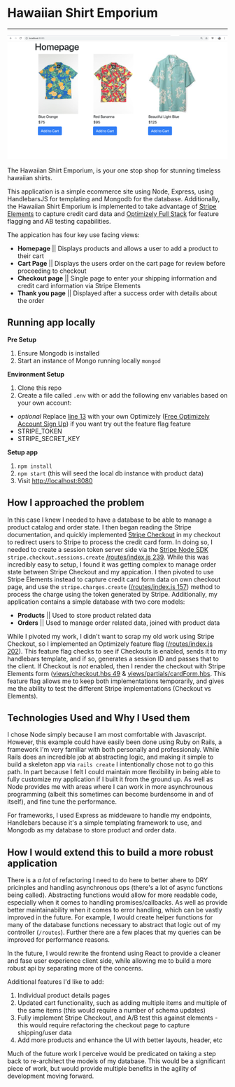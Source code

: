 # Hawaiian Shirt Emporium
---
![Homepage screenshot](/public/images/homepage-screenshot.png "Homepage Screenshot")

The Hawaiian Shirt Emporium, is your one stop shop for stunning timeless hawaiian shirts.

This application is a simple ecommerce site using Node, Express, using HandlebarsJS for templating and Mongodb for the database. Additionally, the Hawaiian Shirt Emporium is implemented to take advantage of  [Stripe Elements](https://stripe.com/payments/elements) to capture credit card data and [Optimizely Full Stack](https://docs.developers.optimizely.com/full-stack) for feature flagging and AB testing capabilities.

The appication has four key use facing views:
- **Homepage** || Displays products and allows a user to add a product to their cart
- **Cart Page** || Displays the users order on the cart page for review before proceeding to checkout
- **Checkout page** || Single page to enter your shipping information and credit card information via Stripe Elements
- **Thank you page** || Displayed after a success order with details about the order

## Running app locally

**Pre Setup**
1. Ensure Mongodb is installed
2. Start an instance of Mongo running locally `mongod`

**Environment Setup**
1. Clone this repo
2. Create a file called `.env` with or add the following env variables based on your own account:
 - _optional_ Replace [line 13](https://github.com/andreas-optimizely/stripe-example/blob/master/index.js#L13) with your own Optimizely ([Free Optimizely Account Sign Up](https://www.optimizely.com/rollouts/)) if you want try out the feature flag feature
 - STRIPE_TOKEN
 - STRIPE_SECRET_KEY

**Setup app**

1. `npm install`
2. `npm start` (this will seed the local db instance with product data)
3. Visit [http://localhost:8080](http://localhost:8080)

## How I approached the problem

In this case I knew I needed to have a database to be able to manage a product catalog and order state. I then began reading the Stripe documentation, and quickly implemented [Stripe Checkout](https://stripe.com/docs/payments/checkout) in my checkout to redirect users to Stripe to process the credit card form. In doing so, I needed to create a session token server side via the [Stripe Node SDK](https://github.com/stripe/stripe-node) `stripe.checkout.sessions.create` [/routes/index.js 239](https://github.com/andreas-optimizely/stripe-example/blob/master/views/checkout.hbs#L49). While this was incredibly easy to setup, I found it was getting complex to manage order state between Stripe Checkout and my appication. I then pivoted to use Stripe Elements instead to capture credit card form data on own checkout page, and use the `stripe.charges.create` ([/routes/index.js 157](https://github.com/andreas-optimizely/stripe-example/blob/master/routes/index.js#157)) method to process the charge using the token generated by Stripe.
Additionally, my application contains a simple database with two core models:
- **Products** || Used to store product related data
- **Orders** || Used to manage order related data, joined with product data

While I pivoted my work, I didn't want to scrap my old work using Stripe Checkout, so I implemented an Optimizely feature flag ([/routes/index.js 202](https://github.com/andreas-optimizely/stripe-example/blob/master/routes/index.js#L202)). This feature flag checks to see if Checkouts is enabled, sends it to my handlebars template, and if so, generates a session ID and passes that to the client. If Checkout is _not_ enabled, then I render the checkout with Stripe Elements form ([views/checkout.hbs 49](https://github.com/andreas-optimizely/stripe-example/blob/master/views/checkout.hbs#L49) & [views/partials/cardForm.hbs](https://github.com/andreas-optimizely/stripe-example/blob/master/views/partials/cardForm.hbs). This feature flag allows me to keep both implementations temporarily, and gives me the ability to test the different Stripe implementations (Checkout vs Elements).

## Technologies Used and Why I Used them

I chose Node simply because I am most comfortable with Javascript. However, this example could have easily been done using Ruby on Rails, a framework I'm very familiar with both personally and professionaly. While Rails does an incredible job at abstracting logic, and making it simple to build a skeleton app via `rails create` I intentionally chose not to go this path. In part because I felt I could maintain more flexibility in being able to fully customize my application if I built it from the ground up. As well as Node provides me with areas where I can work in more asynchrounous programming (albeit this sometimes can become burdensome in and of itself), and fine tune the performance.

For frameworks, I used Express as middeware to handle my endpoints, Handlebars because it's a simple templating framework to use, and Mongodb as my database to store product and order data.

## How I would extend this to build a more robust application

There is a _a lot_ of refactoring I need to do here to better ahere to DRY pricinples and handling asynchronous ops (there's a lot of async functions being called). Abstracting functions would allow for more readable code, especially when it comes to handling promises/callbacks. As well as provide better maintainability when it comes to error handling, which can be vastly improved in the future. For example, I would create helper functions for many of the database functions necessary to abstract that logic out of my controller (`/routes`). Further there are a few places that my queries can be improved for performance reasons.

 In the future, I would rewrite the frontend using React to provide a cleaner and fase user experience client side, while allowing me to build a more robust api by separating more of the concerns.

Additional features I'd like to add:
1. Individual product details pages
2. Updated cart functionality, such as adding multiple items and multiple of the same items (this would require a number of schema updates)
3. Fully implement Stripe Checkout, and A/B test this against elements - this would require refactoring the checkout page to capture shipping/user data
4. Add more products and enhance the UI with better layouts, header, etc

Much of the future work I perceive would be predicated on taking a step back to re-architect the models of my database. This would be a significant piece of work, but would provide multiple benefits in the agility of development moving forward.


